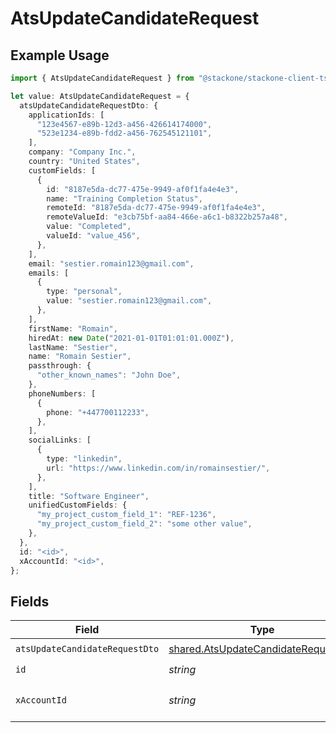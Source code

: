 # AtsUpdateCandidateRequest

## Example Usage

```typescript
import { AtsUpdateCandidateRequest } from "@stackone/stackone-client-ts/sdk/models/operations";

let value: AtsUpdateCandidateRequest = {
  atsUpdateCandidateRequestDto: {
    applicationIds: [
      "123e4567-e89b-12d3-a456-426614174000",
      "523e1234-e89b-fdd2-a456-762545121101",
    ],
    company: "Company Inc.",
    country: "United States",
    customFields: [
      {
        id: "8187e5da-dc77-475e-9949-af0f1fa4e4e3",
        name: "Training Completion Status",
        remoteId: "8187e5da-dc77-475e-9949-af0f1fa4e4e3",
        remoteValueId: "e3cb75bf-aa84-466e-a6c1-b8322b257a48",
        value: "Completed",
        valueId: "value_456",
      },
    ],
    email: "sestier.romain123@gmail.com",
    emails: [
      {
        type: "personal",
        value: "sestier.romain123@gmail.com",
      },
    ],
    firstName: "Romain",
    hiredAt: new Date("2021-01-01T01:01:01.000Z"),
    lastName: "Sestier",
    name: "Romain Sestier",
    passthrough: {
      "other_known_names": "John Doe",
    },
    phoneNumbers: [
      {
        phone: "+447700112233",
      },
    ],
    socialLinks: [
      {
        type: "linkedin",
        url: "https://www.linkedin.com/in/romainsestier/",
      },
    ],
    title: "Software Engineer",
    unifiedCustomFields: {
      "my_project_custom_field_1": "REF-1236",
      "my_project_custom_field_2": "some other value",
    },
  },
  id: "<id>",
  xAccountId: "<id>",
};
```

## Fields

| Field                                                                                             | Type                                                                                              | Required                                                                                          | Description                                                                                       |
| ------------------------------------------------------------------------------------------------- | ------------------------------------------------------------------------------------------------- | ------------------------------------------------------------------------------------------------- | ------------------------------------------------------------------------------------------------- |
| `atsUpdateCandidateRequestDto`                                                                    | [shared.AtsUpdateCandidateRequestDto](../../../sdk/models/shared/atsupdatecandidaterequestdto.md) | :heavy_check_mark:                                                                                | N/A                                                                                               |
| `id`                                                                                              | *string*                                                                                          | :heavy_check_mark:                                                                                | N/A                                                                                               |
| `xAccountId`                                                                                      | *string*                                                                                          | :heavy_check_mark:                                                                                | The account identifier                                                                            |